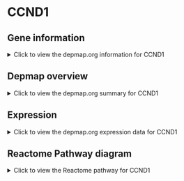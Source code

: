 <h1>CCND1</h1>

<h2>Gene information</h2>
<details>
  <summary>Click to view the depmap.org information for CCND1</summary>
  <p><a href="https://depmap.org/portal/gene/CCND1?tab=about" target="_BLANK">Open page in a new tab...</a></p>
  <iframe src="https://depmap.org/portal/gene/CCND1?tab=about" style="border:none;width:100%;height:800px"></iframe>
</details>

<h2>Depmap overview</h2>
<details>
  <summary>Click to view the depmap.org summary for CCND1</summary>
  <p><a href="https://depmap.org/portal/gene/CCND1?tab=overview" target="_BLANK">Open page in a new tab...</a></p>
  <iframe src="https://depmap.org/portal/gene/CCND1?tab=overview" style="border:none;width:100%;height:800px"></iframe>
</details>

<h2>Expression</h2>
<details>
  <summary>Click to view the depmap.org expression data for CCND1</summary>
  <p><a href="https://depmap.org/portal/gene/CCND1?tab=characterization" target="_BLANK">Open page in a new tab...</a></p>
  <iframe src="https://depmap.org/portal/gene/CCND1?tab=characterization" style="border:none;width:100%;height:800px"></iframe>
</details>



<h2>Reactome Pathway diagram</h2>
<details>
  <summary>Click to view the Reactome pathway for CCND1</summary>
  <p><a href="https://reactome.org/PathwayBrowser/#/R-HSA-9634638" target="_BLANK">Open page in a new tab...</a></p>
  <p>Estrogen-dependent nuclear events downstream of ESR-membrane signaling</p>
<iframe src="https://reactome.org/PathwayBrowser/#/R-HSA-9634638" style="border:none;width:100%;height:800px"></iframe>
</details>



